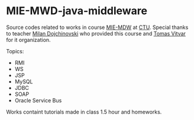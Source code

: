 # MIE-MWD-java-middleware
Source codes related to works in course [MIE-MDW](http://bk.fit.cvut.cz/en/predmety/00/00/00/00/00/00/01/43/45/p1434506.html) at [CTU](http://fit.cvut.cz/en).
Special thanks to teacher [Milan Dojchinovski](http://www.dojchinovski.mk) who provided this course and [Tomas Vitvar](http://vitvar.com) for it organization.

Topics:

* RMI
* WS
* JSP
* MySQL
* JDBC
* SOAP
* Oracle Service Bus

Works containt tutorials made in class 1.5 hour and homeworks.



